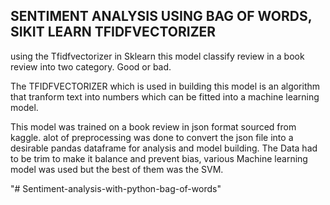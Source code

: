 ## SENTIMENT ANALYSIS USING  BAG OF WORDS, SIKIT LEARN TFIDFVECTORIZER 

using the Tfidfvectorizer in Sklearn this model classify review in a book review into two category.
Good or bad.

The TFIDFVECTORIZER which is used in building this model is an algorithm that tranform text into numbers
which can be fitted into a machine learning model.

This model was trained on a book review in json format sourced from kaggle.
alot of preprocessing was done to convert the json file into a desirable pandas dataframe for analysis
and model building. The Data had to be trim to make it balance and prevent bias, various Machine learning
model was used but the best of them was the SVM.

"# Sentiment-analysis-with-python-bag-of-words" 
